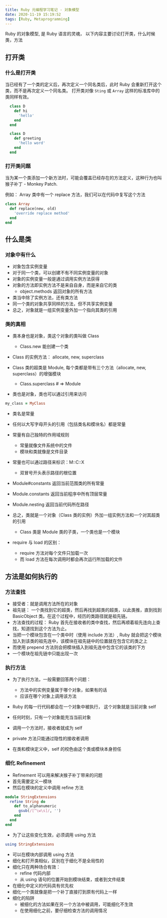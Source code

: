 ```yaml
---
title: Ruby 元编程学习笔记 - 对象模型
date: 2020-11-19 15:19:52
tags: [Ruby, Metaprogramming]
---
```


Ruby 的对象模型, 是 Ruby 语言的灵魂， 以下内容主要讨论打开类，什么时候类，方法

<!--more-->

## 打开类

### 什么是打开类

当已经有了一个类的定义后，再次定义一个同名类后，此时 Ruby 会重新打开这个类，而不是再次定义一个同名类。
打开类对像 `Sting` 或 `Array` 这样的标准库中的类同样有效。

```ruby
  class D
    def hi
      'hello'
    end
  end

  class D
    def greeting
      'hello word'
    end
  end
```

### 打开类问题

当为某一个类添加一个新方法时，可能会覆盖已经存在的方法定义，这种行为也叫猴子补丁 - Monkey Patch.

例如： Array 类中有一个 replace 方法，我们可以在代码中复写这个方法

```ruby
class Array
  def replace(new, old)
    'override replace method'
  end
end
```

## 什么是类

### 对象中有什么

- 对象包含实例变量
- 对于同一个类，可以创建不有不同实例变量的对象
- 对象的实例变量一般是通过调用实例方法获得
- 对象的方法即实例方法不是来自自身，而是来自它的类
  - object.methods 返回对象的所有方法
- 类当中除了实例方法，还有类方法
- 同一个类的对象共享同样的方法，但不共享实例变量
- 总之，对象就是一组实例变量外加一个指向其类的引用


### 类的真相

- 类本身也是对象，类这个对象的类叫做 Class
  -  Class.new 能创建一个类

- Class 的实例方法： allocate, new, superclass

- Class 类的超类是 Module, 每个类都是带有三个方法（allocate, new, superclass）的增强模块
  - Class.superclass # => Module

- 类也是对象，类也可以通过引用来访问

```ruby
my_class = MyClass
```

- 类名是常量

- 任何以大写字母开头的引用（包括类名和模块名）都是常量
- 常量有自己独特的作用域规则
  - 常量就像文件系统中的文件
  - 模块和类就像是文件目录
- 常量也可以通过路径来标识：M::C::X
  - 双冒号开头表示路径的根位置


- Module#constants 返回当前范围类的所有常量
- Module.constants 返回当前程序中所有顶层常量
- Module.nesting 返回当前代码所在路径
- 总之，类就是一个对象（Class 类的实例）外加一组实例方法和一个对其超类的引用
  - Class 类是 Module 类的子类，一个类也是一个模块

- require 与 load 的区别：
  - require 方法对每个文件只加载一次
  - 而 load 方法在每次调用时都会再次运行所加载的文件


## 方法是如何执行的

### 方法查找

- 接受者：就是调用方法所在的对象
- 祖先链： 一个类找到它的超类，然后再找到超类的超类，以此类推，直到找到 BasicObject 类。在这个过程中，经历的类路径就是祖先链。
- 方法查找的过程： Ruby 首先在接收者的类中查找，然后再顺着祖先连向上查找，知道找到这个方法为止。
- 当把一个模块包含在一个类中时（使用 include 方法）, Ruby 就会把这个模块加入到该类的祖先连中，该模块在祖先链中的位置就在包含它的类之上
- 而使用 prepend 方法则会把模块插入到祖先连中包含它的该类的下方
- 一个模块在祖先链中只能出现一次

### 执行方法

- 为了执行方法，一般需要回答两个问题：
  - 方法中的实例变量属于哪个对象，如果有的话
  - 应该在哪个对象上调用该方法

- Ruby 的每一行代码都会在一个对象中被执行， 这个对象就是当前对象 self

- 任何时刻，只有一个对象能充当当前对象
- 调用一个方法时，接收者就成为 self
- private 方法只能通过隐性的接收者调用
- 在类和模块定义中，self 的校色由这个类或模块本身担任

### 细化 Refinement

- Refinement 可以用来解决猴子补丁带来的问题
- 首先需要定义一模块
- 然后在模块的定义中调用 refine 方法

```ruby
module StringExtensions
  refine String do
    def to_alphanumeric
      gsub(/[^\w\s]/, '')
    end
  end
end
```
- 为了让这些变化生效，必须调用 using 方法

```ruby
using StringExtensions
```

- 可以在模块内部调用 using 方法
- 细化和打开类相似，区别在于细化不是全局性的
- 细化只在两种场合有效：
  - refine 代码内部
  - 从 using 语句的位置开始到模块结束，或者到文件结束
- 在细化中定义的代码具有优先权
- 细化一个类就像是把一个补丁直接打到原有代码上一样
- 细化的陷阱
  - 被细化的方法如果在另一个方法中被调用，可能细化不生效
  - 在使用细化之前，要仔细检查方法的调用情况
